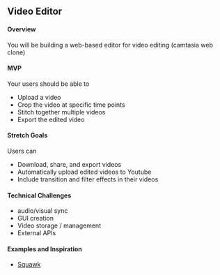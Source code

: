 ## Video Editor

#### Overview
You will be building a web-based editor for video editing (camtasia web clone)


#### MVP
Your users should be able to
* Upload a video
* Crop the video at specific time points
* Stitch together multiple videos
* Export the edited video

#### Stretch Goals
Users can
* Download, share, and export videos
* Automatically upload edited videos to Youtube
* Include transition and filter effects in their videos

#### Technical Challenges
* audio/visual sync
* GUI creation
* Video storage / management
* External APIs

#### Examples and Inspiration
* [Squawk](https://www.youtube.com/watch?v=xE4UJ_c77os)






